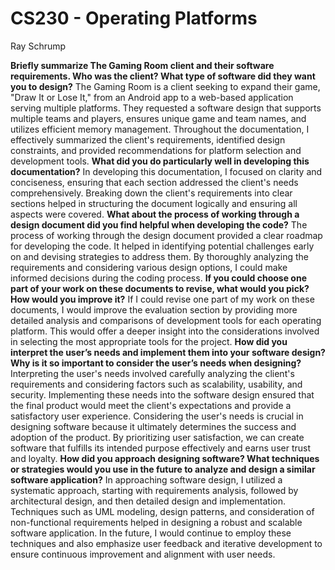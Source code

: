 # CS230 - Operating Platforms
Ray Schrump

<b>Briefly summarize The Gaming Room client and their software requirements. Who was the client? What type of software did they want you to design?</b> 
The Gaming Room is a client seeking to expand their game, "Draw It or Lose It," from an Android app to a web-based application serving multiple platforms. They requested a software design that supports multiple teams and players, ensures unique game and team names, and utilizes efficient memory management. Throughout the documentation, I effectively summarized the client's requirements, identified design constraints, and provided recommendations for platform selection and development tools.
<b>What did you do particularly well in developing this documentation?</b>
In developing this documentation, I focused on clarity and conciseness, ensuring that each section addressed the client's needs comprehensively. Breaking down the client's requirements into clear sections helped in structuring the document logically and ensuring all aspects were covered.
<b>What about the process of working through a design document did you find helpful when developing the code?</b>
The process of working through the design document provided a clear roadmap for developing the code. It helped in identifying potential challenges early on and devising strategies to address them. By thoroughly analyzing the requirements and considering various design options, I could make informed decisions during the coding process.
<b>If you could choose one part of your work on these documents to revise, what would you pick? How would you improve it?</b>
If I could revise one part of my work on these documents, I would improve the evaluation section by providing more detailed analysis and comparisons of development tools for each operating platform. This would offer a deeper insight into the considerations involved in selecting the most appropriate tools for the project.
<b>How did you interpret the user’s needs and implement them into your software design? Why is it so important to consider the user’s needs when designing?</b>
Interpreting the user's needs involved carefully analyzing the client's requirements and considering factors such as scalability, usability, and security. Implementing these needs into the software design ensured that the final product would meet the client's expectations and provide a satisfactory user experience. Considering the user's needs is crucial in designing software because it ultimately determines the success and adoption of the product. By prioritizing user satisfaction, we can create software that fulfills its intended purpose effectively and earns user trust and loyalty.
<b>How did you approach designing software? What techniques or strategies would you use in the future to analyze and design a similar software application?</b>
In approaching software design, I utilized a systematic approach, starting with requirements analysis, followed by architectural design, and then detailed design and implementation. Techniques such as UML modeling, design patterns, and consideration of non-functional requirements helped in designing a robust and scalable software application. In the future, I would continue to employ these techniques and also emphasize user feedback and iterative development to ensure continuous improvement and alignment with user needs.
